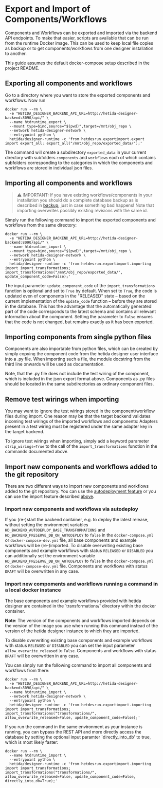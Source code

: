# Export and Import of Components/Workflows

Components and Workflows can be exported and imported via the backend API endpoints. To make that easier, scripts are available that can be run from the runtime Docker image. This can be used to keep local file copies as backup or to get components/workflows from one designer installation to another.

This guide assumes the default docker-compose setup described in the project README.

## Exporting all components and workflows

Go to a directory where you want to store the exported components and workflows.
Now run 

```shell
docker run --rm \
  -e "HETIDA_DESIGNER_BACKEND_API_URL=http://hetida-designer-backend:8090/api/" \
  --name htdruntime_export \
  --mount type=bind,source="$(pwd)",target=/mnt/obj_repo \
  --network hetida-designer-network \
  --entrypoint python \
  hetida/designer-runtime -c 'from hetdesrun.exportimport.export import export_all; export_all("/mnt/obj_repo/exported_data/");'
```

The command will create a subdirectory `exported_data` in your current directory with subfolders `components` and `workflows` each of which contains subfolders corresponding to the categories in which the components and workflows are stored in individual json files.

## <a name="import"></a> Importing all components and workflows

> :warning: IMPORTANT: If you have existing workflows/components in your installation you should do a complete database backup as is described in [backup](./backup.md), just in case something bad happens! Note that importing overwrites possibly existing revisions with the same id.

Simply run the following command to import the exported components and workflows from the same directory:

```shell
docker run --rm \
  -e "HETIDA_DESIGNER_BACKEND_API_URL=http://hetida-designer-backend:8090/api/" \
  --name htdruntime_import \
  --mount type=bind,source="$(pwd)",target=/mnt/obj_repo \
  --network hetida-designer-network \
  --entrypoint python \
  hetida/designer-runtime -c 'from hetdesrun.exportimport.importing import import_transformations; import_transformations("/mnt/obj_repo/exported_data/", update_component_code=False);'
```

The input parameter `update_component_code` of the `import_transformations` function is optional and set to `True` by default. When set to `True`, the code is updated even of components in the "RELEASED" state &ndash; based on the current implementation of the `update_code` function &ndash; before they are stored in the database.
This has the advantage that the automatically generated part of the code corresponds to the latest schema and contains all relevant information about the component.
Setting the parameter to `False` ensures that the code is not changed, but remains exactly as it has been exported.

## Importing components from single python files

Components are also importable from python files, which can be created by simply copying the component code from the hetida designer user interface into a .py file. When importing such a file, the module docstring from the third line onwards will be used as documentation.

Note, that the .py file does not include the test wiring of the component, which is included in the json export format above. Components as .py files should be located in the same subdirectories as ordinary component files.

## Remove test wirings when importing

You may want to ignore the test wirings stored in the component/workflow files during import. One reason may be that the target backend validates incoming test wirings of the imported workflows and components: Adapters present in a test wiring must be registered under the same adapter key in the target backend.

To ignore test wirings when importing, simply add a keyword parameter `strip_wirings=True` to the call of the `import_transformations` function in the commands documented above.


## Import new components and workflows added to the git repository

There are two different ways to import new components and workflows added to the git repository.
You can use the [autodeployment feature](./base_component_deployment.md) or you can use the import feature described [above](#import).

### Import new components and workflows via autodeploy

If you (re-)start the backend container, e.g. to deploy the latest release, without setting the environment variables `HD_BACKEND_AUTODEPLOY_BASE_TRANSFORMATIONS` and `HD_BACKEND_PRESERVE_DB_ON_AUTODEPLOY` to `false` in the `docker-compose.yml` or `docker-compose-dev.yml` file, all base components and example workflows will be (re-)imported.
To disable overwriting existing base components and example workflows with status `RELEASED` or `DISABLED` you can additionally set the environment variable `HD_BACKEND_PRESERVE_DB_ON_AUTODEPLOY` to `false` in the `docker-compose.yml` or `docker-compose-dev.yml` file. Components and workflows with status `DRAFT` will be overwritten in any case.

### Import new compoments and workflows running a command in a local docker instance
The base components and example workflows provided with hetida designer are contained in the `transformations/' directory within the docker container.

**Note:** The version of the components and workflows imported depends on the version of the image you use when running this command instead of the version of the hetida designer instance to which they are imported.

To disable overwriting existing base components and example workflows with status `RELEASED` or `DISABLED` you can set the input parameter `allow_overwrite_released` to `False`. Components and workflows with status `DRAFT` will be overwritten in any case.

You can simply run the following command to import all components and workflows from there:

```shell
docker run --rm \
  -e "HETIDA_DESIGNER_BACKEND_API_URL=http://hetida-designer-backend:8090/api/" \
  --name htdruntime_import \
  --network hetida-designer-network \
  --entrypoint python \
  hetida/designer-runtime -c 'from hetdesrun.exportimport.importing import import_transformations; import_transformations("transformations/", allow_overwrite_released=False, update_component_code=False);'
```

If you run the command in the same environment as your instance is running, you can bypass the REST API and more directly access the database by setting the optional input paramter `directly_into_db' to true, which is most likely faster:

```shell
docker run --rm \
  --name htdruntime_import \
  --entrypoint python \
  hetida/designer-runtime -c 'from hetdesrun.exportimport.importing import import_transformations; import_transformations("transformations/", allow_overwrite_released=False, update_component_code=False, directly_into_db=True);'
```
